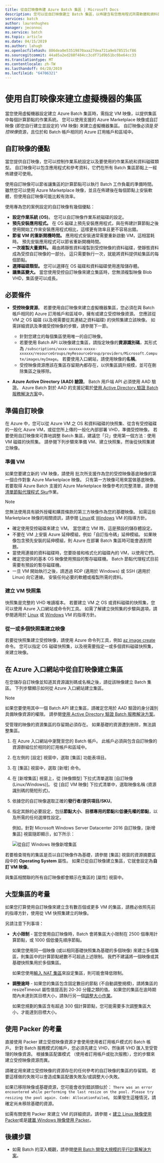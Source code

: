 ```yaml
---
title: 從自訂映像佈建 Azure Batch 集區 | Microsoft Docs
description: 您可以從自訂映像建立 Batch 集區，以佈建含有您應用程式所需軟體和資料的計算節點。 自訂映像是設定計算節點以執行 Batch 工作負載的有效方式。
services: batch
author: laurenhughes
manager: jeconnoc
ms.service: batch
ms.topic: article
ms.date: 04/15/2019
ms.author: lahugh
ms.openlocfilehash: 886dea0e53519870aaa27dea721a9eb78515cf86
ms.sourcegitcommit: 44a85a2ed288f484cc3cdf71d9b51bc0be64cc33
ms.translationtype: MT
ms.contentlocale: zh-TW
ms.lasthandoff: 04/28/2019
ms.locfileid: "64706321"
---
```

# <a name="use-a-custom-image-to-create-a-pool-of-virtual-machines"></a>使用自訂映像來建立虛擬機器的集區 

當您使用虛擬機器設定建立 Azure Batch 集區時，需指定 VM 映像，以提供集區中每個計算節點的作業系統。 您可以使用支援的 Azure Marketplace 映像或自訂映像 (即您自行建立並設定的 VM 映像) 來建立虛擬機器集區。 自訂映像必須是*受控映像*資源，且位於和 Batch 帳戶相同的 Azure 訂用帳戶和區域中。

## <a name="benefits-of-custom-images"></a>自訂映像的優點

當您提供自訂映像，您可以控制作業系統設定以及要使用的作業系統和資料磁碟類型。 自訂映像可以包含應用程式和參考資料，它們在所有 Batch 集區節點上一經佈建便可使用。

使用自訂映像可以節省讓集區的計算節點可以執行 Batch 工作負載的準備時間。 雖然您可以使用 Azure Marketplace 映像，並且在佈建後在每個節點上安裝軟體，但使用自訂映像可能比較有效率。

使用專為您的案例設定的自訂映像有幾個優點：

- **設定作業系統 (OS)**。 您可以自訂映像作業系統磁碟的設定。 
- **預先安裝應用程式。** 在 OS 磁碟上預先安裝應用程式，與在佈建計算節點之後使用開始工作來安裝應用程式相比，這樣更有效率且更不容易出錯。
- **節省 VM 的重新開機時間。** 應用程式安裝通常需要重新啟動 VM，這相當耗時。 預先安裝應用程式可以節省重新開機時間。 
- **一次複製大量資料。** 藉由將靜態資料複製到受控映像的資料磁碟，使靜態資料成為受控自訂映像的一部分。 這只需要執行一次，就能將資料提供給集區的每個節點。
- **選擇磁碟類型。** 您可以選擇在 OS 磁碟和資料磁碟使用進階儲存體。
- **讓集區變大。** 當您使用受控自訂映像來建立集區時，您無須複製映像 Blob VHD，集區便可以成長。

## <a name="prerequisites"></a>必要條件

- **受控映像資源**。 若要使用自訂映像來建立虛擬機器集區，您必須在與 Batch 帳戶相同的 Azure 訂用帳戶和區域中，擁有或建立受控映像資源。 您應該從 VM 之 OS 磁碟 (以及視需要從其連結之資料磁碟) 的快照集建立該映像。 如需詳細資訊及準備受控映像的步驟，請參閱下一節。
  - 針對您建立的每個集區使用唯一的自訂映像。
  - 若要使用 Batch API 以映像建立集區，請指定映像的**資源識別碼**，其形式為 `/subscriptions/xxxx-xxxxxx-xxxxx-xxxxxx/resourceGroups/myResourceGroup/providers/Microsoft.Compute/images/myImage`。 若要使用入口網站，請使用映像的**名稱**。  
  - 受控映像資源應該在集區存留期內都存在，以供集區調升規模，並可在刪除集區之後移除。

- **Azure Active Directory (AAD) 驗證**。 Batch 用戶端 API 必須使用 AAD 驗證。 Azure Batch 對於 AAD 的支援記載於[使用 Active Directory 驗證 Batch 服務解決方案](batch-aad-auth.md)中。

## <a name="prepare-a-custom-image"></a>準備自訂映像

在 Azure 中，您可以從 Azure VM 之 OS 和資料磁碟的快照集、從含有受控磁碟的一般化 Azure VM，或從您所上傳的一般化內部部署 VHD，準備受控映像。 若要使用自訂映像來可靠地調整 Batch 集區，建議您「只」使用第一個方法：使用 VM 磁碟的快照集。 請參閱下列步驟來準備 VM、建立快照集，然後從快照集建立映像。

### <a name="prepare-a-vm"></a>準備 VM

如果您要建立新的 VM 映像，請使用 批次所支援作為您的受控映像基底映像的第一個合作對象 Azure Marketplace 映像。 只有第一方映像可用來當做基底映像。 若要取得 Azure Batch 支援的 Azure Marketplace 映像參考的完整清單，請參閱[清單節點代理程式 Sku](/rest/api/batchservice/account/listnodeagentskus)作業。

> [!NOTE]
> 您無法使用具有額外授權和購買條款的第三方映像作為您的基礎映像。 如需這些 Marketplace 映像的相關資訊，請參閱 [Linux](../virtual-machines/linux/cli-ps-findimage.md#deploy-an-image-with-marketplace-terms
)或 [Windows](../virtual-machines/windows/cli-ps-findimage.md#deploy-an-image-with-marketplace-terms
) VM 的指導方針。


* 確定使用受控磁碟來建立 VM。 當您建立 VM 時，這是預設的儲存體設定。
* 不要在 VM 上安裝 Azure 延伸模組，例如「自訂指令碼」延伸模組。 如果映像包含預先安裝的延伸模組，則 Azure 在部署 Batch 集區時可能會遇到問題。
* 當使用連接的資料磁碟時，您要掛接和格式化的磁碟內的 VM，以使用它們。
* 確定您提供的基本 OS 映像使用預設的暫存磁碟機。 Batch 節點代理程式目前需要有預設的暫存磁碟機。
* 一旦 VM 開始執行之後，請透過 RDP (適用於 Windows) 或 SSH (適用於 Linux) 向它連線。 安裝任何必要的軟體或複製所需的資料。  

### <a name="create-a-vm-snapshot"></a>建立 VM 快照集

快照集是完整的 VHD 唯讀複本。 若要建立 VM 之 OS 或資料磁碟的快照集，您可以使用 Azure 入口網站或命令列工具。 如需了解建立快照集的步驟與選項，請參閱適用於 [Linux](../virtual-machines/linux/snapshot-copy-managed-disk.md) 或 [Windows](../virtual-machines/windows/snapshot-copy-managed-disk.md) VM 的指導方針。

### <a name="create-an-image-from-one-or-more-snapshots"></a>從一或多個快照集建立映像

若要從快照集建立受控映像，請使用 Azure 命令列工具，例如 [az image create](/cli/azure/image) 命令。 您可以指定 OS 磁碟快照集，以及視需要指定一或多個資料磁碟快照集，來建立映像。

## <a name="create-a-pool-from-a-custom-image-in-the-portal"></a>在 Azure 入口網站中從自訂映像建立集區

在您儲存自訂映像並知道其資源識別碼或名稱之後，請從該映像建立 Batch 集區。 下列步驟顯示如何從 Azure 入口網站建立集區。

> [!NOTE]
> 如果您要使用其中一個 Batch API 建立集區，請確定您用於 AAD 驗證的身分識別具備映像資源的權限。 請參閱[使用 Active Directory 驗證 Batch 服務解決方案](batch-aad-auth.md)。
>
> 受管理的映像的資源集區的存留期必須存在。 如果基礎的資源遭到刪除，無法調整集區。 

1. 在 Azure 入口網站中瀏覽至您的 Batch 帳戶。 此帳戶必須與包含自訂映像的資源群組位於相同的訂用帳戶和區域中。 
2. 在左側的 [設定] 視窗中，選取 [集區] 功能表項目。
3. 在 [集區] 視窗中，選取 [新增] 命令。
4. 在 [新增集區] 視窗上，從 [映像類型] 下拉式清單選取 [自訂映像 (Linux/Windows)]。 從 [自訂 VM 映像] 下拉式清單中，選取映像名稱 (資源識別碼的簡短形式)。
5. 依據您的自訂映像選取正確的**發行者/提供項目/SKU**。
6. 指定其餘的必要設定，包括**節點大小**、**目標專用的節點**和**低優先權的節點**，以及所需的任何選擇性設定。

    例如，針對 Microsoft Windows Server Datacenter 2016 自訂映像，[新增集區] 視窗隨即顯示，如下所示：

    ![從自訂 Windows 映像新增集區](media/batch-custom-images/add-pool-custom-image.png)
  
若要檢查現有的集區是否以自訂映像作為基礎，請參閱 [集區] 視窗的資源摘要區段中的 **Operating System** 屬性。 如果已從自訂映像建立集區，它就會設定為**自訂 VM 映像**。

與集區相關聯的所有自訂映像都會顯示在集區的 [屬性] 視窗中。

## <a name="considerations-for-large-pools"></a>大型集區的考量

如果您打算使用自訂映像來建立含有數百個或更多 VM 的集區，請務必依照先前的指導方針，使用從 VM 快照集建立的映像。

另請注意下列事項：

- **大小限制** - 當您使用自訂映像時，Batch 會將集區大小限制在 2500 個專用計算節點，或 1000 個低優先順序節點。

  如果您使用同一個映像 (或以相同基礎快照集為基礎的多個映像) 來建立多個集區，則集區中的計算節點總數不可超過上述限制。 我們不建議將一個映像或其基礎快照集用於多個集區。

  如果您使用[輸入 NAT 集區](pool-endpoint-configuration.md)來設定集區，則可能會降低限制。

- **調整逾時** - 如果您的集區包含固定數目的節點 (不自動調整規模)，請將集區的 resizeTimeout 屬性值提高到 20-30 分鐘之類的值。 如果您的集區在逾時期間內未達到其目標大小，請執行另一個[調整大小作業](/rest/api/batchservice/pool/resize)。

  如果您規劃的集區含有超過 300 個計算節點，您可能需要多次調整集區大小，才能達到目標大小。

## <a name="considerations-for-using-packer"></a>使用 Packer 的考量

直接使用 Packer 建立受控映像資源才會使用使用者訂用帳戶模式的 Batch 帳戶。 針對 Batch 服務模式的帳戶，您必須先建立 VHD，然後將 VHD 匯入至受管理的映像資源。 根據集區配置模式 （使用者訂用帳戶或批次服務），您的步驟來建立受控映像資源而異。

請確定用來建立受控映像的資源存在的任何參考的自訂映像的集區的存留期。 若要這樣做的失敗可以會造成集區配置失敗及/或調整大小失敗。 

如果已移除映像或基礎資源，您可能會收到錯誤類似於： `There was an error encountered while performing the last resize on the pool. Please try resizing the pool again. Code: AllocationFailed`。 如果發生這種情況，請確定尚未移除基礎的資源。

如需有關使用 Packer 來建立 VM 的詳細資訊，請參閱 <<c0> [ 建立 Linux 映像使用 Packer](../virtual-machines/linux/build-image-with-packer.md)或是[建置 Windows 映像使用 Packer](../virtual-machines/windows/build-image-with-packer.md)。

## <a name="next-steps"></a>後續步驟

- 如需 Batch 的深入概觀，請參閱[使用 Batch 開發大規模的平行計算解決方案](batch-api-basics.md)。
